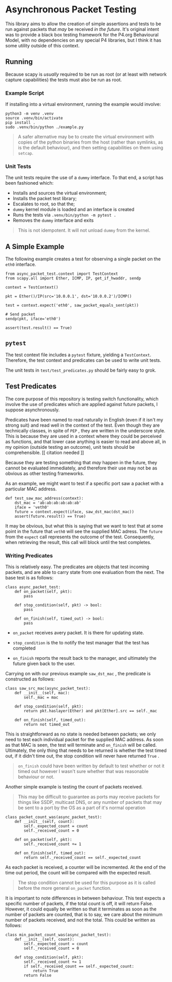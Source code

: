 # Asynchronous Packet Testing

This library aims to allow the creation of simple assertions and tests to be
run against packets that _may_ be received _in the future_. It's original
intent was to provide a black box testing framework for the P4.org Behavioural
Model, with no dependencies on any special P4 libraries, but I think it has some
utility outside of this context.

## Running

Because scapy is _usually_ required to be run as root (or at least with network
capture capabilities) the tests must also be run as root.

### Example Script

If installing into a virtual environment, running the example would involve:

    python3 -m venv .venv
    source .venv/bin/activate
    pip install .
    sudo .venv/bin/python ./example.py

> A safer alternative may be to create the virtual environment with
> copies of the python binaries from the host (rather than symlinks, as is the
> default behaviour), and then setting capabilities on them using `setcap`.


### Unit Tests

The unit tests require the use of a `dummy` interface. To that end, a script
has been fashioned which:

* Installs and sources the virtual environment;
* Installs the packet test library;
* Escalates to root, so that the;
* `dummy` kernel module is loaded and an interface is created
* Runs the tests via `.venv/bin/python -m pytest .`
* Removes the `dummy` interface and exits

> This is not idempotent. It will not unload `dummy` from the kernel.


## A Simple Example

The following example creates a test for observing a single packet on the `eth0`
interface. 

    from async_packet_test.context import TestContext
    from scapy.all import Ether, ICMP, IP, get_if_hwaddr, sendp

    context = TestContext()

    pkt = Ether()/IP(src='10.0.0.1', dst='10.0.0.2')/ICMP()

    test = context.expect('eth0', saw_packet_equals_sent(pkt))

    # Send packet
    sendp(pkt, iface='eth0')

    assert(test.result() == True)


## `pytest`

The test context file includes a `pytest` fixture, yielding a `TestContext`.
Therefore, the test context and predicates can be used to write unit tests.

The unit tests in `test/test_predicates.py` should be fairly easy to grok.


## Test Predicates

The core purpose of this repository is testing switch functionality, which
involve the use of predicates which are applied against future packets,
I suppose asynchronously.

Predicates have been named to read naturally in English (even if it isn't my
strong suit) and read well in the context of the test. Even though they are
technically classes, in spite of `PEP` , they are written in the underscore
style. This is because they are used in a context where they could be perceived
as functions, and that lower case anything is easier to read and above all, in
my opinion (outside testing an outcome), unit tests should be comprehensible.
[[ citation needed ]]

Because they are testing something that _may_ happen in the future, they cannot
be evaluated immediately, and therefore their use may not be as obvious as other
testing frameworks.

As an example, we might want to test if a specific port saw a packet with a
particular MAC address.

    def test_saw_mac_address(context):
        dst_mac = 'ab:ab:ab:ab:ab:ab'
        iface = 'veth0'
        future = context.expect(iface, saw_dst_mac(dst_mac))
        assert(future.result() == True)

It may be obvious, but what this is saying that we want to test that at some
point in the future that `veth0` will see the supplied MAC adress. The `future`
from the `expect` call represents the outcome of the test. Consequently, when
retrieving the result, this call will block until the test completes.


### Writing Predicates

This is relatively easy. The predicates are objects that test incoming packets,
and are able to carry state from one evaluation from the next. The base test is
as follows:

    class async_packet_test:
        def on_packet(self, pkt):
            pass

        def stop_condition(self, pkt) -> bool:
            pass

        def on_finish(self, timed_out) -> bool:
            pass

- `on_packet` receives avery packet. It is there for updating state.
- `stop_condition` is the to notify the test manager that the test has
  completed

- `on_finish` reports the result back to the manager, and ultimately the
  future given back to the user.

Carrying on with our previous example `saw_dst_mac` , the predicate is
constructed as follows:

    class saw_src_mac(async_packet_test):
        def __init__(self, mac):
            self._mac = mac

        def stop_condition(self, pkt):
            return pkt.haslayer(Ether) and pkt[Ether].src == self._mac

        def on_finish(self, timed_out):
            return not timed_out

This is straightforward as no state is needed between packets; we only need to
test each individual packet for the supplied MAC address. As soon as that MAC is
seen, the test will terminate and `on_finish` will be called. Ultimately, the
only thing that needs to be returned is whether the test timed out, if it didn't
time out, the stop condition will never have returned `True` .

> `on_finish` could have been written by default to test whether or not it timed
> out however I wasn't sure whether that was reasonable behaviour or not.

Another simple example is testing the count of packets received.

> This may be difficult to guarantee as ports may receive packets for things
> like SSDP, multicast DNS, or any number of packets that may be sent to a port
> by the OS as a part of it's normal operation

    class packet_count_was(async_packet_test):
        def __init__(self, count):
            self._expected_count = count
            self._received_count = 0

        def on_packet(self, pkt):
            self._received_count += 1

        def on_finish(self, timed_out):
            return self._received_count == self._expected_count

As each packet is received, a counter will be incremented. At the end of the
time out period, the count will be compared with the expected result.

> The stop condition cannot be used for this purpose as it is called before the
> more general `on_packet` function.

It is important to note differences in between behaviour. This test expects a
specific number of packets, if the total count is off, it will return False.
However, it could equally be written so that it terminates as soon as the number
of packets are counted, that is to say, we care about the minimum number of
packets received, and not the total. This could be written as follows:

    class min_packet_count_was(async_packet_test):
        def __init__(self, count):
            self._expected_count = count
            self._received_count = 0

        def stop_condition(self, pkt):
            self._received_count += 1
            if self._received_count == self._expected_count:
                return True
            return False

